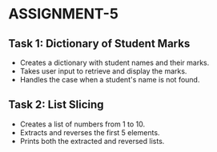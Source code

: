 # ASSIGNMENT-5

## Task 1: Dictionary of Student Marks
- Creates a dictionary with student names and their marks.
- Takes user input to retrieve and display the marks.
- Handles the case when a student's name is not found.

## Task 2: List Slicing
- Creates a list of numbers from 1 to 10.
- Extracts and reverses the first 5 elements.
- Prints both the extracted and reversed lists.
